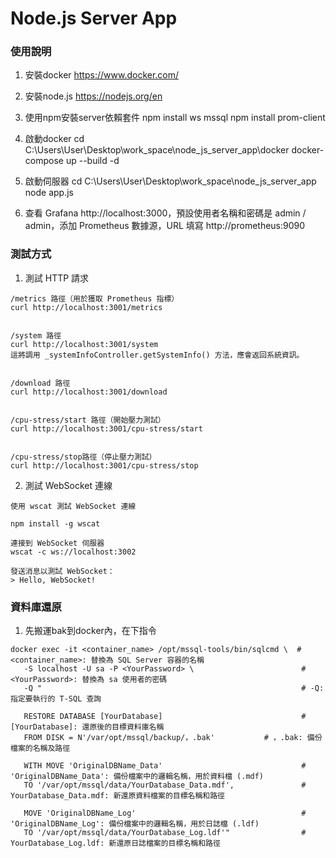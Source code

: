 # Node.js Server App

### 使用說明

1. 安裝docker
    https://www.docker.com/
2. 安裝node.js
    https://nodejs.org/en
3. 使用npm安裝server依賴套件 
    npm install ws mssql
    npm install prom-client
4. 啟動docker 
    cd C:\Users\User\Desktop\work_space\node_js_server_app\docker
    docker-compose up --build -d 
5. 啟動伺服器
    cd C:\Users\User\Desktop\work_space\node_js_server_app
    node app.js

6. 查看 Grafana  http://localhost:3000，預設使用者名稱和密碼是 admin / admin，添加 Prometheus 數據源，URL 填寫 http://prometheus:9090


### 測試方式


1. 測試 HTTP 請求

```
/metrics 路徑（用於獲取 Prometheus 指標）
curl http://localhost:3001/metrics   


/system 路徑
curl http://localhost:3001/system
這將調用 _systemInfoController.getSystemInfo() 方法，應會返回系統資訊。


/download 路徑
curl http://localhost:3001/download


/cpu-stress/start 路徑（開始壓力測試）
curl http://localhost:3001/cpu-stress/start


/cpu-stress/stop路徑（停止壓力測試）
curl http://localhost:3001/cpu-stress/stop

```

2. 測試 WebSocket 連線


```
使用 wscat 測試 WebSocket 連線

npm install -g wscat

連接到 WebSocket 伺服器
wscat -c ws://localhost:3002

發送消息以測試 WebSocket：
> Hello, WebSocket!

```


### 資料庫還原

1. 先搬運bak到docker內，在下指令

```
docker exec -it <container_name> /opt/mssql-tools/bin/sqlcmd \  # <container_name>: 替換為 SQL Server 容器的名稱
   -S localhost -U sa -P <YourPassword> \                        # <YourPassword>: 替換為 sa 使用者的密碼
   -Q "                                                          # -Q: 指定要執行的 T-SQL 查詢

   RESTORE DATABASE [YourDatabase]                               # [YourDatabase]: 還原後的目標資料庫名稱
   FROM DISK = N'/var/opt/mssql/backup/，.bak'           # ，.bak: 備份檔案的名稱及路徑

   WITH MOVE 'OriginalDBName_Data'                               # 'OriginalDBName_Data': 備份檔案中的邏輯名稱，用於資料檔 (.mdf)
   TO '/var/opt/mssql/data/YourDatabase_Data.mdf',               # YourDatabase_Data.mdf: 新還原資料檔案的目標名稱和路徑

   MOVE 'OriginalDBName_Log'                                     # 'OriginalDBName_Log': 備份檔案中的邏輯名稱，用於日誌檔 (.ldf)
   TO '/var/opt/mssql/data/YourDatabase_Log.ldf'"                # YourDatabase_Log.ldf: 新還原日誌檔案的目標名稱和路徑
```